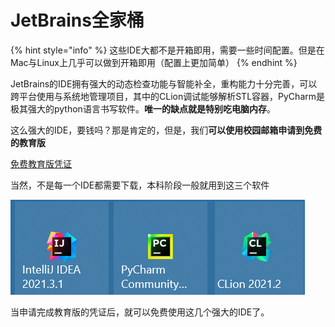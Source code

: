 # JetBrains全家桶

{% hint style="info" %}
这些IDE大都不是开箱即用，需要一些时间配置。但是在Mac与Linux上几乎可以做到开箱即用（配置上更加简单）
{% endhint %}

JetBrains的IDE拥有强大的动态检查功能与智能补全，重构能力十分完善，可以跨平台使用与系统地管理项目，其中的CLion调试能够解析STL容器，PyCharm是极其强大的python语言书写软件。**唯一的缺点就是特别吃电脑内存**。

这么强大的IDE，要钱吗？那是肯定的，但是，我们**可以使用校园邮箱申请到免费的教育版**

[免费教育版凭证](https://www.jetbrains.com/community/education/#students)

当然，不是每一个IDE都需要下载，本科阶段一般就用到这三个软件

![](../../../.gitbook/assets/无标题.png)

当申请完成教育版的凭证后，就可以免费使用这几个强大的IDE了。

